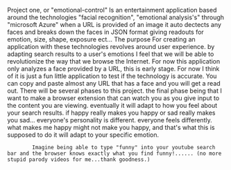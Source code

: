 Project one, or  "emotional-control"  Is an entertainment application based around the technologies "facial recognition", "emotional analysis's" through "microsoft Azure" when a URL is provided of an image it auto dectects any faces and breaks down the faces in JSON format giving readouts for emotion, size, shape, exposure ect... 
    The purpose  For creating an application with these technologies revolves around user experience. by adapting search results to a user's emotions I feel that we will be able to revolutionize the way that we browse the Internet. For now this application only analyzes a face provided by a URL, this is early stage.  For now I think of it is just a fun little application to test if the technology is accurate. You can copy and paste almost any URL that has a face and you will get a read out. 
     There will be several phases to this project. the final phase being that I want to make a browser extension that can watch you as you give input to the content you are viewing. eventually it will adapt to how you feel about your search results. if happy really makes you happy or sad really makes you sad... everyone's personality is different. everyone feels differently. what makes me happy might not make you happy, and that's what this is supposed to do it will adapt to your specific emotion. 

		 	Imagine being able to type "funny" into your youtube search bar and the browser knows exactly what you find funny!...... (no more stupid parody videos for me...thank goodness.) 